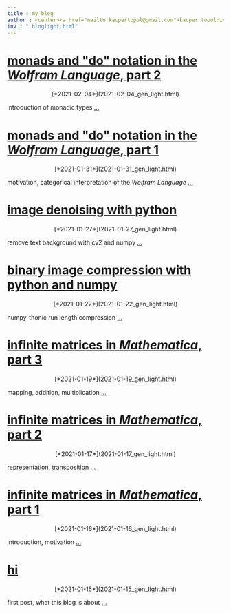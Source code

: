 ```yaml
---
title : my blog
author : <center><a href="mailto:kacpertopol@gmail.com">kacper topolnicki</a></br><a href="mailto:kacpertopol@gmail.com">kacpertopol@gmail.com</a><center>
inv : " bloglight.html"
---
```



# [monads and "do" notation in the *Wolfram Language*, part 2](./2021-02-04_gen_dark.html)
<center>
[*2021-02-04*](2021-02-04_gen_light.html)
</center>

introduction of monadic types <a id = "NCE" href = "2021-02-04_gen_dark.html">...</a>



# [monads and "do" notation in the *Wolfram Language*, part 1](./2021-01-31_gen_dark.html)
<center>
[*2021-01-31*](2021-01-31_gen_light.html)
</center>

motivation, categorical interpretation of the *Wolfram Language* <a id = "NCE" href = "2021-01-31_gen_dark.html">...</a>



# [image denoising with python](./2021-01-27_gen_dark.html)
<center>
[*2021-01-27*](2021-01-27_gen_light.html)
</center>

remove text background with cv2 and numpy <a id = "NCE" href = "2021-01-27_gen_dark.html">...</a>



# [binary image compression with python and numpy](./2021-01-22_gen_dark.html)
<center>
[*2021-01-22*](2021-01-22_gen_light.html)
</center>

numpy-thonic run length compression <a id = "NCE" href = "2021-01-22_gen_dark.html">...</a>



# [infinite matrices in *Mathematica*, part 3](./2021-01-19_gen_dark.html)
<center>
[*2021-01-19*](2021-01-19_gen_light.html)
</center>

mapping, addition, multiplication <a id = "NCE" href = "2021-01-19_gen_dark.html">...</a>



# [infinite matrices in *Mathematica*, part 2](./2021-01-17_gen_dark.html)
<center>
[*2021-01-17*](2021-01-17_gen_light.html)
</center>

representation, transposition <a id = "NCE" href = "2021-01-17_gen_dark.html">...</a>



# [infinite matrices in *Mathematica*, part 1](./2021-01-16_gen_dark.html)
<center>
[*2021-01-16*](2021-01-16_gen_light.html)
</center>

introduction, motivation <a id = "NCE" href = "2021-01-16_gen_dark.html">...</a>



# [hi](./2021-01-15_gen_dark.html)
<center>
[*2021-01-15*](2021-01-15_gen_light.html)
</center>

first post, what this blog is about <a id = "NCE" href = "2021-01-15_gen_dark.html">...</a>


